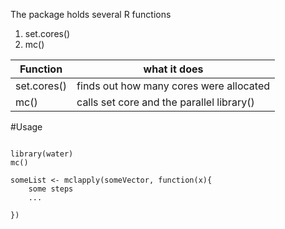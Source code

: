The package holds several R functions

1. set.cores()
2. mc()

|Function| what it does|
|----|----|
|set.cores()| finds out how many cores were allocated|
|mc()|calls set core and the parallel library()|


#Usage

```Rscript

library(water)
mc()

someList <- mclapply(someVector, function(x){
    some steps 
    ...
    
})
```
